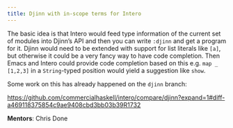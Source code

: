 ```yaml
---
title: Djinn with in-scope terms for Intero
---
```


The basic idea is that Intero would feed type information of the current set of
modules into Djinn’s API and then you can write `:djinn` and get a program for
it. Djinn would need to be extended with support for list literals like `[a]`,
but otherwise it could be a very fancy way to have code completion. Then Emacs
and Intero could provide code completion based on this e.g. `map _ [1,2,3]` in a
`String`-typed position would yield a suggestion like `show`.

Some work on this has already happened on the `djinn` branch:

<https://github.com/commercialhaskell/intero/compare/djinn?expand=1#diff-a469118375854c9ae9408cbd3bb03b39R1732>

**Mentors**: Chris Done

